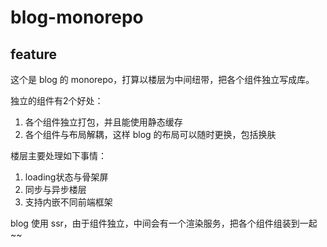 # blog-monorepo

## feature

这个是 blog 的 monorepo，打算以楼层为中间纽带，把各个组件独立写成库。

独立的组件有2个好处：

1. 各个组件独立打包，并且能使用静态缓存
2. 各个组件与布局解耦，这样 blog 的布局可以随时更换，包括换肤

楼层主要处理如下事情：

1. loading状态与骨架屏
2. 同步与异步楼层
3. 支持内嵌不同前端框架

blog 使用 ssr，由于组件独立，中间会有一个渲染服务，把各个组件组装到一起~~


